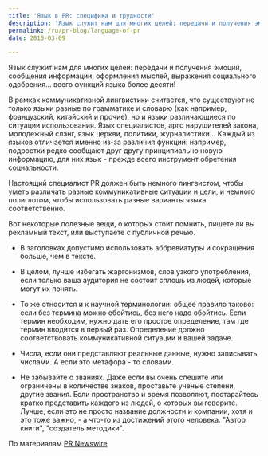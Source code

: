 ```yaml
---
title: 'Язык в PR: специфика и трудности'
description: 'Язык служит нам для многих целей: передачи и получения эмоций, сообщения информации, оформления мыслей, выражения социального одобрения... всего функций языка более десяти!'
permalink: /ru/pr-blog/language-of-pr
date: 2015-03-09

---
```


Язык служит нам для многих целей: передачи и получения эмоций, сообщения информации, оформления мыслей, выражения социального одобрения... всего функций  языка более десяти!

В рамках коммуникативной лингвистики считается, что существуют не только языки разные по грамматике и словарю (как например, французский, китайский и прочие), но и языки различающиеся по ситуации использования. Язык специалистов, арго нарушителей закона, молодежный слэнг, язык церкви, политики, журналистики... Каждый из языков отличается именно из-за различия функций: например, подростки редко сообщают друг другу принципиально новую информацию, для них язык - прежде всего инструмент обретения социальности.

Настоящий специалист PR должен быть немного лингвистом, чтобы уметь различать разные коммуникативные ситуации и цели, и немного полиглотом, чтобы использовать разные варианты языка соответственно.

Вот некоторые полезные вещи, о которых стоит помнить, пишете ли вы рекламный текст, или выступаете с публичной речью.

 - В заголовках допустимо использовать аббревиатуры и сокращения больше, чем в тексте.

 - В целом, лучше избегать жаргонизмов, слов узкого употребления, если только ваша аудитория не состоит сплошь из людей, которые могут их понять.

 - То же относится и к научной терминологии: общее правило таково: если без термина можно обойтись, без него надо обойтись. Если термин необходим, нужно дать его простое определение, там где термин вводится в первый раз. Определение должно соответствовать коммуникативной ситуации и вашей задаче.

 - Числа, если они представляют реальные данные, нужно записывать числами. А если это метафора - то словами.

 - Не забывайте  о званиях. Даже если вы очень спешите  или ограничены в количестве знаков, проставьте ученые степени, другие звания. Если пространство и время позволяют, постарайтесь кратко представить каждого из людей, о которых вы говорите. Лучше, если это не просто название должности и компании, хотя и это тоже важно, - а что-то из достижений этого человека. "Автор книги", "создатель методики".

По материалам <a href="https://www.prnewswire.com/blog/grammar-hammer-writing-tips-from-the-ap-stylebook-twitter-account-11958.html">PR Newswire</a>

